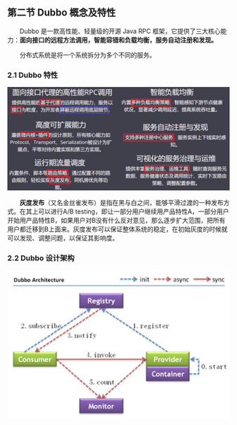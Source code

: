 ## 第二节 Dubbo 概念及特性

&emsp;&emsp;Dubbo 是一款高性能、轻量级的开源 Java RPC 框架，它提供了三大核心能力：**面向接口的远程方法调用，智能容错和负载均衡，服务自动注册和发现。**

&emsp;&emsp;分布式系统是将一个系统拆分为多个不同的服务。


### 2.1 Dubbo 特性


<img src="./img9/06-characteristic.png" width=600>

&emsp;&emsp;**灰度发布**（又名金丝雀发布）是指在黑与白之间，能够平滑过渡的一种发布方式。在其上可以进行A/B testing，即让一部分用户继续用产品特性A，一部分用户开始用产品特性B，如果用户对B没有什么反对意见，那么逐步扩大范围，把所有用户都迁移到B上面来。灰度发布可以保证整体系统的稳定，在初始灰度的时候就可以发现、调整问题，以保证其影响度。

### 2.2 Dubbo 设计架构

<img src="./img9/07-framework.png" width=600>



